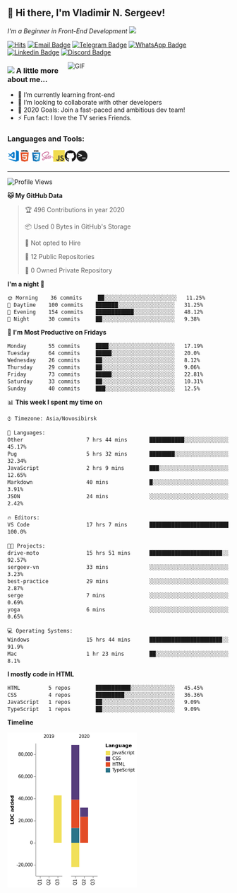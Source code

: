 ## 🦄 Hi there, I'm Vladimir N. Sergeev!

<p><em>I'm a Beginner in Front-End Development <img src="https://media.giphy.com/media/WUlplcMpOCEmTGBtBW/giphy.gif" width="30"></em></p>

[![Hits](https://hits.seeyoufarm.com/api/count/incr/badge.svg?url=https%3A%2F%2Fgithub.com%2Fsergeev-vn%2Fhit-counter)](https://hits.seeyoufarm.com)
[![Email Badge](https://img.shields.io/badge/-hi@sergeev.press-000000?style=flat-square&labelColor=black&logo=Mail.Ru&logoColor=white)](mailto:hi@sergeev.press)
[![Telegram Badge](https://img.shields.io/badge/-Telegram-1ca0f1?style=flat-square&labelColor=1ca0f1&logo=telegram&logoColor=white&link=https://t.me/sergeev_vn)](https://t.me/sergeev_vn)
[![WhatsApp Badge](https://img.shields.io/badge/WhatsApp-%2325D366.svg?&style=flat-square&logo=whatsapp&logoColor=white&link=https://wa.me/79132011194)](https://wa.me/79132011194)
[![Linkedin Badge](https://img.shields.io/badge/-LinkedIn-blue?style=flat-square&logo=Linkedin&logoColor=white&link=https://www.linkedin.com/in/%D0%B2%D0%BB%D0%B0%D0%B4%D0%B8%D0%BC%D0%B8%D1%80-%D1%81%D0%B5%D1%80%D0%B3%D0%B5%D0%B5%D0%B2-449709132/)](https://www.linkedin.com/in/%D0%B2%D0%BB%D0%B0%D0%B4%D0%B8%D0%BC%D0%B8%D1%80-%D1%81%D0%B5%D1%80%D0%B3%D0%B5%D0%B5%D0%B2-449709132/)
[![Discord Badge](https://img.shields.io/badge/-Discord-FF0000?style=flat-square&labelColor=FFFFFF&logo=discord&logoColor=ffffff&color=7389D8&labelColor=6A7EC2&link=https://discord.com/invite/2SNu9KT)](https://discord.com/invite/2SNu9KT)

<img align="right" alt="GIF" width="367" src="https://media.giphy.com/media/L8K62iTDkzGX6/giphy.gif"/>

### <img src="https://media.giphy.com/media/VgCDAzcKvsR6OM0uWg/giphy.gif" width="50"> A little more about me...

- 🔭 I’m currently learning front-end
- 👯 I’m looking to collaborate with other developers
- 🥅 2020 Goals: Join a fast-paced and ambitious dev team!
- ⚡ Fun fact: I love the TV series Friends.

### Languages and Tools:

<img align="left" alt="Visual Studio Code" width="26px" src="https://raw.githubusercontent.com/github/explore/80688e429a7d4ef2fca1e82350fe8e3517d3494d/topics/visual-studio-code/visual-studio-code.png" />
<img align="left" alt="HTML5" width="26px" src="https://raw.githubusercontent.com/github/explore/80688e429a7d4ef2fca1e82350fe8e3517d3494d/topics/html/html.png" />
<img align="left" alt="CSS3" width="26px" src="https://raw.githubusercontent.com/github/explore/80688e429a7d4ef2fca1e82350fe8e3517d3494d/topics/css/css.png" />
<img align="left" alt="Sass" width="26px" src="https://raw.githubusercontent.com/github/explore/80688e429a7d4ef2fca1e82350fe8e3517d3494d/topics/sass/sass.png" />
<img align="left" alt="JavaScript" width="26px" src="https://raw.githubusercontent.com/github/explore/80688e429a7d4ef2fca1e82350fe8e3517d3494d/topics/javascript/javascript.png" />
<img align="left" alt="GitHub" width="26px" src="https://raw.githubusercontent.com/github/explore/78df643247d429f6cc873026c0622819ad797942/topics/github/github.png" />
<img align="left" alt="HTML5" width="26px" src="https://raw.githubusercontent.com/github/explore/80688e429a7d4ef2fca1e82350fe8e3517d3494d/topics/terminal/terminal.png" />
<br />
<br />

---
<!--START_SECTION:waka-->
![Profile Views](http://img.shields.io/badge/Profile%20Views-180-blue)

**🐱 My GitHub Data** 

> 🏆 496 Contributions in year 2020
 > 
> 📦 Used 0 Bytes in GitHub's Storage 
 > 
> 🚫 Not opted to Hire
 > 
> 📜 12 Public Repositories 
 > 
> 🔑 0 Owned Private Repository 
 > 
**I'm a night 🦉** 

```text
🌞 Morning    36 commits     ██░░░░░░░░░░░░░░░░░░░░░░░   11.25% 
🌆 Daytime    100 commits    ███████░░░░░░░░░░░░░░░░░░   31.25% 
🌃 Evening    154 commits    ████████████░░░░░░░░░░░░░   48.12% 
🌙 Night      30 commits     ██░░░░░░░░░░░░░░░░░░░░░░░   9.38%

```
📅 **I'm Most Productive on Fridays** 

```text
Monday       55 commits     ████░░░░░░░░░░░░░░░░░░░░░   17.19% 
Tuesday      64 commits     █████░░░░░░░░░░░░░░░░░░░░   20.0% 
Wednesday    26 commits     ██░░░░░░░░░░░░░░░░░░░░░░░   8.12% 
Thursday     29 commits     ██░░░░░░░░░░░░░░░░░░░░░░░   9.06% 
Friday       73 commits     █████░░░░░░░░░░░░░░░░░░░░   22.81% 
Saturday     33 commits     ██░░░░░░░░░░░░░░░░░░░░░░░   10.31% 
Sunday       40 commits     ███░░░░░░░░░░░░░░░░░░░░░░   12.5%

```


📊 **This week I spent my time on** 

```text
⌚︎ Timezone: Asia/Novosibirsk

💬 Languages: 
Other                    7 hrs 44 mins       ███████████░░░░░░░░░░░░░░   45.17% 
Pug                      5 hrs 32 mins       ████████░░░░░░░░░░░░░░░░░   32.34% 
JavaScript               2 hrs 9 mins        ███░░░░░░░░░░░░░░░░░░░░░░   12.65% 
Markdown                 40 mins             █░░░░░░░░░░░░░░░░░░░░░░░░   3.91% 
JSON                     24 mins             ░░░░░░░░░░░░░░░░░░░░░░░░░   2.42%

🔥 Editors: 
VS Code                  17 hrs 7 mins       █████████████████████████   100.0%

🐱‍💻 Projects: 
drive-moto               15 hrs 51 mins      ███████████████████████░░   92.57% 
sergeev-vn               33 mins             ░░░░░░░░░░░░░░░░░░░░░░░░░   3.23% 
best-practice            29 mins             ░░░░░░░░░░░░░░░░░░░░░░░░░   2.87% 
serge                    7 mins              ░░░░░░░░░░░░░░░░░░░░░░░░░   0.69% 
yoga                     6 mins              ░░░░░░░░░░░░░░░░░░░░░░░░░   0.65%

💻 Operating Systems: 
Windows                  15 hrs 44 mins      ███████████████████████░░   91.9% 
Mac                      1 hr 23 mins        ██░░░░░░░░░░░░░░░░░░░░░░░   8.1%

```

**I mostly code in HTML** 

```text
HTML         5 repos        ███████████░░░░░░░░░░░░░░   45.45% 
CSS          4 repos        █████████░░░░░░░░░░░░░░░░   36.36% 
JavaScript   1 repos        ██░░░░░░░░░░░░░░░░░░░░░░░   9.09% 
TypeScript   1 repos        ██░░░░░░░░░░░░░░░░░░░░░░░   9.09%

```


**Timeline**

![Chart not found](https://github.com/sergeev-vn/sergeev-vn/blob/master/charts/bar_graph.png) 


<!--END_SECTION:waka-->
